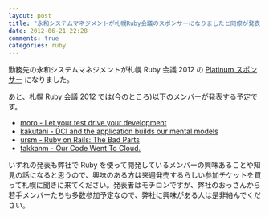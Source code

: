 ```yaml
---
layout: post
title: "永和システムマネジメントが札幌Ruby会議のスポンサーになりましたと同僚が発表しますのお知らせ"
date: 2012-06-21 22:28
comments: true
categories: ruby
---
```

勤務先の永和システムマネジメントが札幌 Ruby 会議 2012 の [Platinum スポンサー](http://sapporo.rubykaigi.org/2012/ja/sponsors.html) になりました。

あと、札幌 Ruby 会議 2012 では(今のところ)以下のメンバーが発表する予定です。

* [moro - Let your test drive your development](https://github.com/sprk2012/sprk2012-cfp/tree/master/moro-let_your_test_drive_your_development)
* [kakutani - DCI and the application builds our mental models ](https://github.com/sprk2012/sprk2012-cfp/tree/master/kakutani-dci)
* [ursm - Ruby on Rails: The Bad Parts](https://github.com/sprk2012/sprk2012-cfp/tree/master/ursm-ruby_on_rails_the_bad_parts)
* [takkanm - Our Code Went To Cloud. ](https://github.com/sprk2012/sprk2012-cfp/tree/master/takkanm-our-code-went-to-cloud)

いずれの発表も弊社で Ruby を使って開発しているメンバーの興味あることや知見の話になると思うので、興味のある方は来週発売するらしい参加チケットを買って札幌に聞きに来てください。発表者はモチロンですが、弊社のおっさんから若手メンバーたちも多数参加予定なので、弊社に興味がある人は是非絡んでください。
